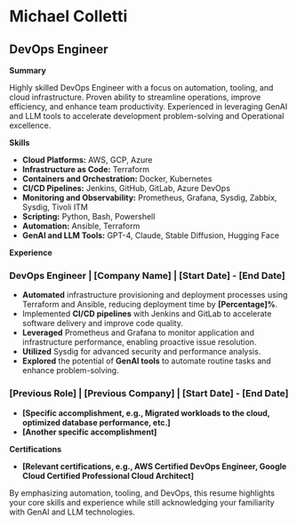 # Michael Colletti
## DevOps Engineer

**Summary**

Highly skilled DevOps Engineer with a focus on automation, tooling, and cloud infrastructure. Proven ability to streamline operations, improve efficiency, and enhance team productivity. Experienced in leveraging GenAI and LLM tools to accelerate development problem-solving and Operational excellence. 

**Skills**

* **Cloud Platforms:** AWS, GCP, Azure
* **Infrastructure as Code:** Terraform
* **Containers and Orchestration:** Docker, Kubernetes
* **CI/CD Pipelines:** Jenkins, GitHub, GitLab, Azure DevOps
* **Monitoring and Observability:** Prometheus, Grafana, Sysdig, Zabbix, Sysdig, Tivoli ITM
* **Scripting:** Python, Bash, Powershell
* **Automation:** Ansible, Terraform
* **GenAI and LLM Tools:** GPT-4, Claude, Stable Diffusion, Hugging Face

**Experience**

### **DevOps Engineer** | **[Company Name]** | **[Start Date] - [End Date]**
* **Automated** infrastructure provisioning and deployment processes using Terraform and Ansible, reducing deployment time by **[Percentage]%**.
* Implemented **CI/CD pipelines** with Jenkins and GitLab to accelerate software delivery and improve code quality.
* **Leveraged** Prometheus and Grafana to monitor application and infrastructure performance, enabling proactive issue resolution.
* **Utilized** Sysdig for advanced security and performance analysis.
* **Explored** the potential of **GenAI tools** to automate routine tasks and enhance problem-solving. 

### **[Previous Role]** | **[Previous Company]** | **[Start Date] - [End Date]**
* **[Specific accomplishment, e.g., Migrated workloads to the cloud, optimized database performance, etc.]**
* **[Another specific accomplishment]** 

**Certifications**

* **[Relevant certifications, e.g., AWS Certified DevOps Engineer, Google Cloud Certified Professional Cloud Architect]**

By emphasizing automation, tooling, and DevOps, this resume highlights your core skills and experience while still acknowledging your familiarity with GenAI and LLM technologies.
